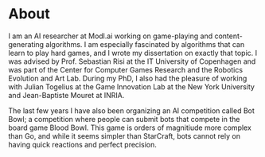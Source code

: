 # About

I am an AI researcher at Modl.ai working on game-playing and content-generating algorithms. I am especially fascinated by algorithms that can learn to play hard games, and I wrote my dissertation on exactly that topic. I was advised by Prof. Sebastian Risi at the IT University of Copenhagen and was part of the Center for Computer Games Research and the Robotics Evolution and Art Lab. During my PhD, I also had the pleasure of working with Julian Togelius at the Game Innovation Lab at the New York University and Jean-Baptiste Mouret at INRIA. 

The last few years I have also been organizing an AI competition called Bot Bowl; a competition where people can submit bots that compete in the board game Blood Bowl. This game is orders of magnitiude more complex than Go, and while it seems simpler than StarCraft, bots cannot rely on having quick reactions and perfect precision. 
